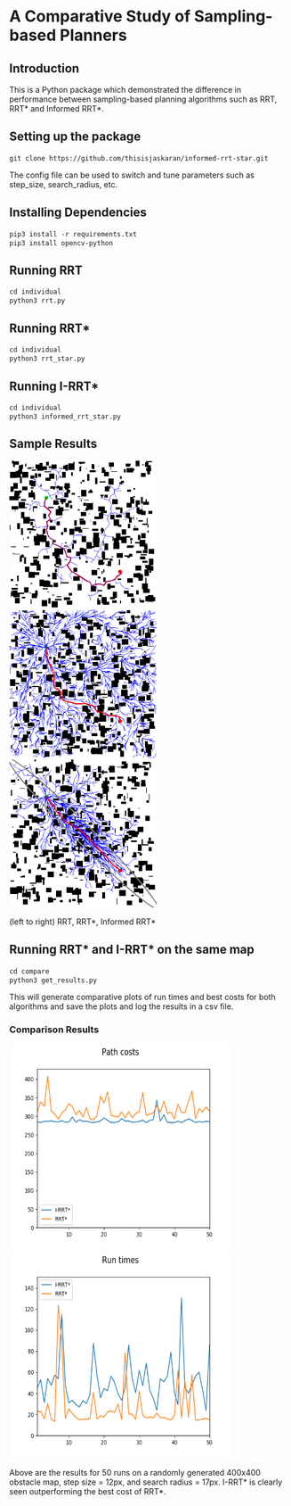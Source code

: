 # A Comparative Study of Sampling-based Planners
## Introduction
This is a Python package which demonstrated the difference in performance between sampling-based planning algorithms such as RRT, RRT* and Informed RRT*.
## Setting up the package
```
git clone https://github.com/thisisjaskaran/informed-rrt-star.git
```
The config file can be used to switch and tune parameters such as step_size, search_radius, etc.
## Installing Dependencies
```
pip3 install -r requirements.txt
pip3 install opencv-python
```
## Running RRT
```
cd individual
python3 rrt.py
```
## Running RRT*
```
cd individual
python3 rrt_star.py
```

## Running I-RRT*
```
cd individual
python3 informed_rrt_star.py
```
## Sample Results
<p float="left">
    <img src="media/rrt_output.png" width = "265" height = "265">
    <img src="media/rrt_star_output.png" width = "265" height = "265">
    <img src="media/informed_rrt_star_output.png" width = "265" height = "265">
</p>
(left to right) RRT, RRT*, Informed RRT*

## Running RRT* and I-RRT* on the same map
```
cd compare
python3 get_results.py
```
This will generate comparative plots of run times and best costs for both algorithms and save the plots and log the results in a csv file.
### Comparison Results
<p float="left">
    <img src="compare/plots/costs.png" width = "400" height = "370">
    <img src="compare/plots/times.png" width = "400" height = "370">
</p>
Above are the results for 50 runs on a randomly generated 400x400 obstacle map, step size = 12px, and search radius = 17px. I-RRT* is clearly seen outperforming the best cost of RRT*.